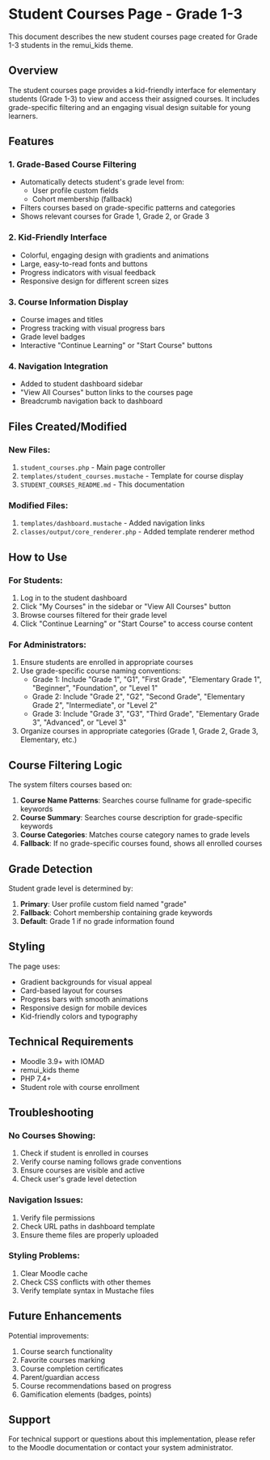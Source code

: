 # Student Courses Page - Grade 1-3

This document describes the new student courses page created for Grade 1-3 students in the remui_kids theme.

## Overview

The student courses page provides a kid-friendly interface for elementary students (Grade 1-3) to view and access their assigned courses. It includes grade-specific filtering and an engaging visual design suitable for young learners.

## Features

### 1. Grade-Based Course Filtering
- Automatically detects student's grade level from:
  - User profile custom fields
  - Cohort membership (fallback)
- Filters courses based on grade-specific patterns and categories
- Shows relevant courses for Grade 1, Grade 2, or Grade 3

### 2. Kid-Friendly Interface
- Colorful, engaging design with gradients and animations
- Large, easy-to-read fonts and buttons
- Progress indicators with visual feedback
- Responsive design for different screen sizes

### 3. Course Information Display
- Course images and titles
- Progress tracking with visual progress bars
- Grade level badges
- Interactive "Continue Learning" or "Start Course" buttons

### 4. Navigation Integration
- Added to student dashboard sidebar
- "View All Courses" button links to the courses page
- Breadcrumb navigation back to dashboard

## Files Created/Modified

### New Files:
1. `student_courses.php` - Main page controller
2. `templates/student_courses.mustache` - Template for course display
3. `STUDENT_COURSES_README.md` - This documentation

### Modified Files:
1. `templates/dashboard.mustache` - Added navigation links
2. `classes/output/core_renderer.php` - Added template renderer method

## How to Use

### For Students:
1. Log in to the student dashboard
2. Click "My Courses" in the sidebar or "View All Courses" button
3. Browse courses filtered for their grade level
4. Click "Continue Learning" or "Start Course" to access course content

### For Administrators:
1. Ensure students are enrolled in appropriate courses
2. Use grade-specific course naming conventions:
   - Grade 1: Include "Grade 1", "G1", "First Grade", "Elementary Grade 1", "Beginner", "Foundation", or "Level 1"
   - Grade 2: Include "Grade 2", "G2", "Second Grade", "Elementary Grade 2", "Intermediate", or "Level 2"
   - Grade 3: Include "Grade 3", "G3", "Third Grade", "Elementary Grade 3", "Advanced", or "Level 3"
3. Organize courses in appropriate categories (Grade 1, Grade 2, Grade 3, Elementary, etc.)

## Course Filtering Logic

The system filters courses based on:

1. **Course Name Patterns**: Searches course fullname for grade-specific keywords
2. **Course Summary**: Searches course description for grade-specific keywords
3. **Course Categories**: Matches course category names to grade levels
4. **Fallback**: If no grade-specific courses found, shows all enrolled courses

## Grade Detection

Student grade level is determined by:
1. **Primary**: User profile custom field named "grade"
2. **Fallback**: Cohort membership containing grade keywords
3. **Default**: Grade 1 if no grade information found

## Styling

The page uses:
- Gradient backgrounds for visual appeal
- Card-based layout for courses
- Progress bars with smooth animations
- Responsive design for mobile devices
- Kid-friendly colors and typography

## Technical Requirements

- Moodle 3.9+ with IOMAD
- remui_kids theme
- PHP 7.4+
- Student role with course enrollment

## Troubleshooting

### No Courses Showing:
1. Check if student is enrolled in courses
2. Verify course naming follows grade conventions
3. Ensure courses are visible and active
4. Check user's grade level detection

### Navigation Issues:
1. Verify file permissions
2. Check URL paths in dashboard template
3. Ensure theme files are properly uploaded

### Styling Problems:
1. Clear Moodle cache
2. Check CSS conflicts with other themes
3. Verify template syntax in Mustache files

## Future Enhancements

Potential improvements:
1. Course search functionality
2. Favorite courses marking
3. Course completion certificates
4. Parent/guardian access
5. Course recommendations based on progress
6. Gamification elements (badges, points)

## Support

For technical support or questions about this implementation, please refer to the Moodle documentation or contact your system administrator.



